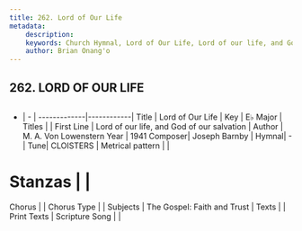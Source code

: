 ```yaml
---
title: 262. Lord of Our Life
metadata:
    description: 
    keywords: Church Hymnal, Lord of Our Life, Lord of our life, and God of our salvation, 
    author: Brian Onang'o
---
```



## 262. LORD OF OUR LIFE

```txt

```

- |   -  |
-------------|------------|
Title | Lord of Our Life |
Key | E♭ Major |
Titles |  |
First Line | Lord of our life, and God of our salvation |
Author | M. A. Von Lowenstern
Year | 1941
Composer| Joseph Barnby |
Hymnal|  - |
Tune| CLOISTERS |
Metrical pattern | |
# Stanzas |  |
Chorus |  |
Chorus Type |  |
Subjects | The Gospel: Faith and Trust |
Texts |  |
Print Texts | 
Scripture Song |  |
  
